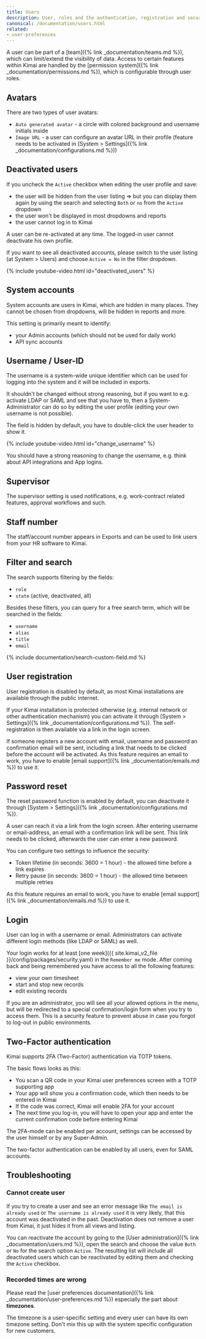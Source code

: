 ```yaml
---
title: Users
description: User, roles and the authentication, registration and security system in Kimai
canonical: /documentation/users.html
related:
- user-preferences
---
```


A user can be part of a [team]({% link _documentation/teams.md %}), which can limit/extend the visibility of data.
Access to certain features within Kimai are handled by the [permission system]({% link _documentation/permissions.md %}), which is configurable through user roles.

## Avatars

There are two types of user avatars:

- `Auto generated avatar` - a circle with colored background and username initials inside
- `Image URL` - a user can configure an avatar URL in their profile (feature needs to be activated in [System > Settings]({% link _documentation/configurations.md %}))

## Deactivated users

If you uncheck the `Active` checkbox when editing the user profile and save:
- the user will be hidden from the user listing => but you can display them again by using the search and selecting `Both` or `no` from the `Active` dropdown
- the user won't be displayed in most dropdowns and reports
- the user cannot log in to Kimai

A user can be re-activated at any time. The logged-in user cannot deactivate his own profile.

If you want to see all deactivated accounts, please switch to the user listing (at System > Users) and choose `Active = No` in the filter dropdown.

{% include youtube-video.html id="deactivated_users" %}

## System accounts

System accounts are users in Kimai, which are hidden in many places. They cannot be chosen from dropdowns, 
will be hidden in reports and more.

This setting is primarily meant to identify:

- your Admin accounts (which should not be used for daily work)
- API sync accounts

## Username / User-ID

The username is a system-wide unique identifier which can be used for logging into the system and it will be included in exports.

It shouldn't be changed without strong reasoning, but if you want to e.g. activate LDAP or SAML and see that you have to, 
then a System-Administrator can do so by editing the user profile (editing your own username is not possible).

The field is hidden by default, you have to double-click the user header to show it.  

{% include youtube-video.html id="change_username" %}

You should have a strong reasoning to change the username, e.g. think about API integrations and App logins.

## Supervisor

The supervisor setting is used notifications, e.g. work-contract related features, approval workflows and such.

## Staff number

The staff/account number appears in Exports and can be used to link users from your HR software to Kimai. 

## Filter and search

The search supports filtering by the fields:
- `role`
- `state` (active, deactivated, all)

Besides these filters, you can query for a free search term, which will be searched in the fields:
- `username`
- `alias`
- `title`
- `email`

{% include documentation/search-custom-field.md %}

## User registration

User registration is disabled by default, as most Kimai installations are available through the public internet.

If your Kimai installation is protected otherwise (e.g. internal network or other authentication mechanism) you can
activate it through [System > Settings]({% link _documentation/configurations.md %}). The self-registration is then available via a link in the login screen.

If someone registers a new account with email, username and password an confirmation email will be sent, including a link that needs to be clicked before the account will be activated.
As this feature requires an email to work, you have to enable [email support]({% link _documentation/emails.md %}) to use it.

## Password reset

The reset password function is enabled by default, you can deactivate it through [System > Settings]({% link _documentation/configurations.md %}).

A user can reach it via a link from the login screen. After entering username or email-address, an email with a confirmation link will be sent.
This link needs to be clicked, afterwards the user can enter a new password.

You can configure two settings to influence the security:

- Token lifetime (in seconds: 3600 = 1 hour) - the allowed time before a link expires
- Retry pause (in seconds: 3600 = 1 hour) - the allowed time between multiple retries

As this feature requires an email to work, you have to enable [email support]({% link _documentation/emails.md %}) to use it.

## Login

User can log in with a username or email. Administrators can activate different login methods (like LDAP or SAML) as well.

Your login works for at least [one week]({{ site.kimai_v2_file }}/config/packages/security.yaml) in the `Remember me` mode.
After coming back and being remembered you have access to all the following features:

- view your own timesheet
- start and stop new records
- edit existing records

If you are an administrator, you will see all your allowed options in the menu, but will be redirected to a special confirmation/login
form when you try to access them. This is a security feature to prevent abuse in case you forgot to log-out in public environments.

## Two-Factor authentication

Kimai supports 2FA (Two-Factor) authentication via TOTP tokens.

The basic flows looks as this: 
- You scan a QR code in your Kimai user preferences screen with a TOTP supporting app
- Your app will show you a confirmation code, which then needs to be entered in Kimai
- If the code was correct, Kimai will enable 2FA for your account 
- The next time you log-in, you will have to open your app and enter the current confirmation code before entering Kimai 

The 2FA-mode can be enabled per account, settings can be accessed by the user himself or by any Super-Admin.

The two-factor authentication can be enabled by all users, even for SAML accounts. 

## Troubleshooting

### Cannot create user

If you try to create a user and see an error message like `The email is already used` or `The username is already used`
it is very likely, that this account was deactivated in the past. Deactivation does not remove a user from Kimai,
it just hides it from all views and listing.

You can reactivate the account by going to the [User administration]({% link _documentation/users.md %}), open the
search and choose the value `Both` or `No` for the search option `Active`. The resulting list will include all
deactivated users which can be reactivated by editing them and checking the `Active` checkbox.

### Recorded times are wrong

Please read the [user preferences documentation]({% link _documentation/user-preferences.md %}) especially the part about **timezones**.

The timezone is a user-specific setting and every user can have its own timezone setting.
Don't mix this up with the system specific configuration for new customers.

